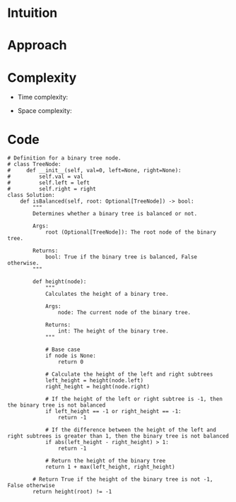 # Intuition

<!-- Describe your first thoughts on how to solve this problem. -->

# Approach

<!-- Describe your approach to solving the problem. -->

# Complexity

- Time complexity:
<!-- Add your time complexity here, e.g. $$O(n)$$ -->

- Space complexity:
<!-- Add your space complexity here, e.g. $$O(n)$$ -->

# Code

```
# Definition for a binary tree node.
# class TreeNode:
#     def __init__(self, val=0, left=None, right=None):
#         self.val = val
#         self.left = left
#         self.right = right
class Solution:
    def isBalanced(self, root: Optional[TreeNode]) -> bool:
        """
        Determines whether a binary tree is balanced or not.

        Args:
            root (Optional[TreeNode]): The root node of the binary tree.

        Returns:
            bool: True if the binary tree is balanced, False otherwise.
        """

        def height(node):
            """
            Calculates the height of a binary tree.

            Args:
                node: The current node of the binary tree.

            Returns:
                int: The height of the binary tree.
            """

            # Base case
            if node is None:
                return 0

            # Calculate the height of the left and right subtrees
            left_height = height(node.left)
            right_height = height(node.right)

            # If the height of the left or right subtree is -1, then the binary tree is not balanced
            if left_height == -1 or right_height == -1:
                return -1

            # If the difference between the height of the left and right subtrees is greater than 1, then the binary tree is not balanced
            if abs(left_height - right_height) > 1:
                return -1

            # Return the height of the binary tree
            return 1 + max(left_height, right_height)

        # Return True if the height of the binary tree is not -1, False otherwise
        return height(root) != -1
```
